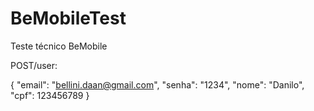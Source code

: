 # BeMobileTest
Teste técnico BeMobile

POST/user:

{
    "email": "bellini.daan@gmail.com",
    "senha": "1234",
    "nome": "Danilo",
    "cpf": 123456789
}

